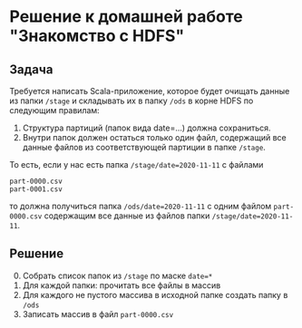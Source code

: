# Решение к домашней работе "Знакомство с HDFS"

## Задача

Требуется написать Scala-приложение, которое будет очищать данные из папки `/stage` и складывать их в папку `/ods` в корне HDFS по следующим правилам:

1. Структура партиций (папок вида date=...) должна сохраниться.
1. Внутри папок должен остаться только один файл, содержащий все данные файлов из соответствующей партиции в папке `/stage`.

То есть, если у нас есть папка `/stage/date=2020-11-11` с файлами
```
part-0000.csv
part-0001.csv
```
то должна получиться папка `/ods/date=2020-11-11` с одним файлом `part-0000.csv`
содержащим все данные из файлов папки `/stage/date=2020-11-11`.

## Решение

0. Собрать список папок из `/stage` по маске `date=*`
1. Для каждой папки: прочитать все файлы в массив
2. Для каждого не пустого массива в исходной папке создать папку в `/ods`
3. Записать массив в файл `part-0000.csv`
